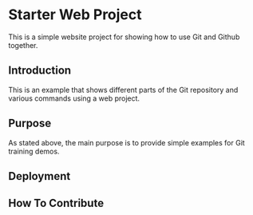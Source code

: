 # Starter Web Project

This is a simple website project for showing how to use Git and Github together.

## Introduction

This is an example that shows different parts of the Git repository and various commands using a web project.

## Purpose

As stated above, the main purpose is to provide simple examples for Git training demos.

## Deployment

## How To Contribute
